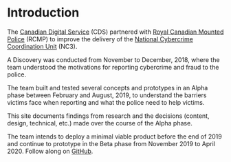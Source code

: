 # Introduction

The [Canadian Digital Service](https://digital.canada.ca) (CDS) partnered with [Royal Canadian Mounted Police](http://www.rcmp.gc.ca/) (RCMP) to improve the delivery of the [National Cybercrime Coordination Unit](http://www.rcmp.gc.ca/en/the-national-cybercrime-coordination-unit-nc3) (NC3).

A Discovery was conducted from November to December, 2018,
where the team understood the motivations for reporting cybercrime and fraud to the
police.

The team built and tested several concepts and prototypes in an Alpha phase
between February and August, 2019, to understand the barriers
victims face when reporting and what the police need to help
victims.

This site documents findings from research and the
decisions (content, design, technical, etc.) made over the course
of the Alpha phase.

The team intends to deploy a minimal viable product before the
end of 2019 and continue to prototype in the Beta phase from November 2019 to April 2020. Follow along on [GitHub](https://github.com/cds-snc/report-a-cybercrime).
